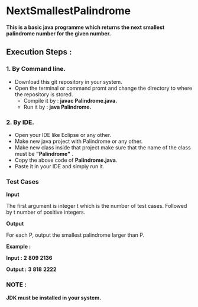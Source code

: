 # NextSmallestPalindrome

**This is a basic java programme which returns the next smallest palindrome number for the given number.**

## Execution Steps :

### 1. By Command line.
 
  - Download this git repository in your system.
  - Open the terminal or command promt and change the directory to where the repository is stored.
    - Compile it by : **javac Palindrome.java.**
    - Run it by : **java Palindrome.**
    
### 2. By IDE.
  
  - Open your IDE like Eclipse or any other.
  - Make new java project with Palindrome or any other.
  - Make new class inside that project make sure that the name of the class must be **"Palindrome"** .
  - Copy the above code of **Palindrome.java**.
  - Paste it in your IDE and simply run it.
  
### Test Cases

**Input** 

  The first argument is integer t which is the number of test cases. Followed by t number of positive integers. 

**Output** 
  
   For each P, output the smallest palindrome larger than P. 

**Example :** 
  
  **Input :** 
    **2** 
    **809** 
    **2136**
  
  **Output :** 
    **3**
    **818** 
    **2222**

### NOTE :
   **JDK must be installed in your system.**
